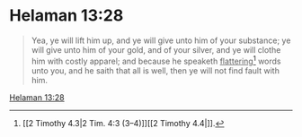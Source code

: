 # Helaman 13:28

> Yea, ye will lift him up, and ye will give unto him of your substance; ye will give unto him of your gold, and of your silver, and ye will clothe him with costly apparel; and because he speaketh <u>flattering</u>[^a] words unto you, and he saith that all is well, then ye will not find fault with him.

[Helaman 13:28](https://www.churchofjesuschrist.org/study/scriptures/bofm/hel/13?lang=eng&id=p28#p28)


[^a]: [[2 Timothy 4.3|2 Tim. 4:3 (3–4)]][[2 Timothy 4.4|]].  
